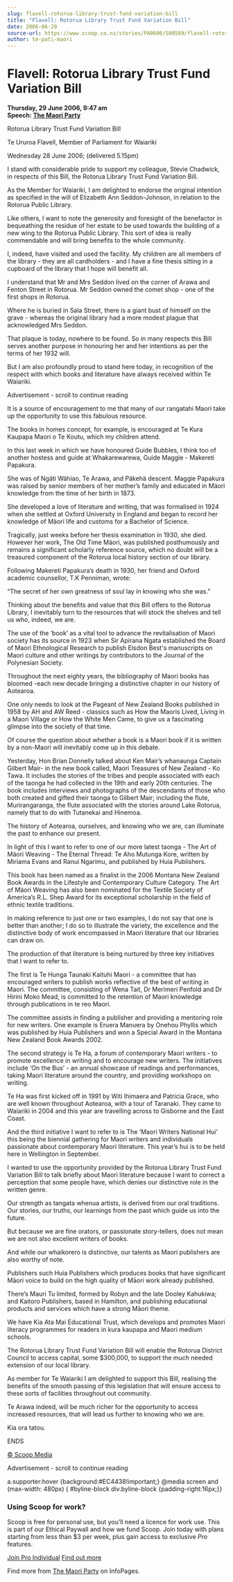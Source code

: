 ```yaml
---
slug: flavell-rotorua-library-trust-fund-variation-bill
title: "Flavell: Rotorua Library Trust Fund Variation Bill"
date: 2006-06-29
source-url: https://www.scoop.co.nz/stories/PA0606/S00569/flavell-rotorua-library-trust-fund-variation-bill.htm
author: te-pati-maori
---
```

Flavell: Rotorua Library Trust Fund Variation Bill
==================================================

**Thursday, 29 June 2006, 9:47 am**  
**Speech: [The Maori Party](https://info.scoop.co.nz/The_Maori_Party)**

Rotorua Library Trust Fund Variation Bill

Te Ururoa Flavell, Member of Parliament for Waiariki

Wednesday 28 June 2006; (delivered 5.15pm)

I stand with considerable pride to support my colleague, Stevie Chadwick, in respects of this Bill, the Rotorua Library Trust Fund Variation Bill.

As the Member for Waiariki, I am delighted to endorse the original intention as specified in the will of Elizabeth Ann Seddon-Johnson, in relation to the Rotorua Public Library.

Like others, I want to note the generosity and foresight of the benefactor in bequeathing the residue of her estate to be used towards the building of a new wing to the Rotorua Public Library. This sort of idea is really commendable and will bring benefits to the whole community.

I, indeed, have visited and used the facility. My children are all members of the library - they are all cardholders - and I have a fine thesis sitting in a cupboard of the library that I hope will benefit all.

I understand that Mr and Mrs Seddon lived on the corner of Arawa and Fenton Street in Rotorua. Mr Seddon owned the comet shop - one of the first shops in Rotorua.

Where he is buried in Sala Street, there is a giant bust of himself on the grave - whereas the original library had a more modest plague that acknowledged Mrs Seddon.

That plaque is today, nowhere to be found. So in many respects this Bill serves another purpose in honouring her and her intentions as per the terms of her 1932 will.

But I am also profoundly proud to stand here today, in recognition of the respect with which books and literature have always received within Te Waiariki.

Advertisement - scroll to continue reading





It is a source of encouragement to me that many of our rangatahi Maori take up the opportunity to use this fabulous resource.

The books in homes concept, for example, is encouraged at Te Kura Kaupapa Maori o Te Koutu, which my children attend.

In this last week in which we have honoured Guide Bubbles, I think too of another hostess and guide at Whakarewarewa, Guide Maggie - Makereti Papakura.

She was of Ngäti Wähiao, Te Arawa, and Päkehä descent. Maggie Papakura was raised by senior members of her mother’s family and educated in Mäori knowledge from the time of her birth in 1873.

She developed a love of literature and writing, that was formalised in 1924 when she settled at Oxford University in England and began to record her knowledge of Mäori life and customs for a Bachelor of Science.

Tragically, just weeks before her thesis examination in 1930, she died. However her work, The Old Time Mäori, was published posthumously and remains a significant scholarly reference source, which no doubt will be a treasured component of the Rotorua local history section of our library.

Following Makereti Papakura’s death in 1930, her friend and Oxford academic counsellor, T.K Penniman, wrote:

“The secret of her own greatness of soul lay in knowing who she was.”

Thinking about the benefits and value that this Bill offers to the Rotorua Library, I inevitably turn to the resources that will stock the shelves and tell us who, indeed, we are.

The use of the ‘book’ as a vital tool to advance the revitalisation of Maori society has its source in 1923 when Sir Apirana Ngata established the Board of Maori Ethnological Research to publish Elsdon Best's manuscripts on Maori culture and other writings by contributors to the Journal of the Polynesian Society.

Throughout the next eighty years, the bibliography of Maori books has bloomed -each new decade bringing a distinctive chapter in our history of Aotearoa.

One only needs to look at the Pageant of New Zealand Books published in 1958 by AH and AW Reed - classics such as How the Maoris Lived, Living in a Maori Village or How the White Men Came, to give us a fascinating glimpse into the society of that time.

Of course the question about whether a book is a Maori book if it is written by a non-Maori will inevitably come up in this debate.

Yesterday, Hon Brian Donnelly talked about Ken Mair’s whanaunga Captain Gilbert Mair- in the new book called, Maori Treasures of New Zealand - Ko Tawa. It includes the stories of the tribes and people associated with each of the taonga he had collected in the 19th and early 20th centuries. The book includes interviews and photographs of the descendants of those who both created and gifted their taonga to Gilbert Mair; including the flute, Murirangaranga, the flute associated with the stories around Lake Rotorua, namely that to do with Tutanekai and Hinemoa.

The history of Aotearoa, ourselves, and knowing who we are, can illuminate the past to enhance our present.

In light of this I want to refer to one of our more latest taonga - The Art of Mäori Weaving - The Eternal Thread: Te Aho Mutunga Kore, written by Miriama Evans and Ranui Ngarimu, and published by Huia Publishers.

This book has been named as a finalist in the 2006 Montana New Zealand Book Awards in the Lifestyle and Contemporary Culture Category. The Art of Mäori Weaving has also been nominated for the Textile Society of America’s R.L. Shep Award for its exceptional scholarship in the field of ethnic textile traditions.

In making reference to just one or two examples, I do not say that one is better than another; I do so to illustrate the variety, the excellence and the distinctive body of work encompassed in Maori literature that our libraries can draw on.

The production of that literature is being nurtured by three key initiatives that I want to refer to.

The first is Te Hunga Taunaki Kaituhi Maori - a committee that has encouraged writers to publish works reflective of the best of writing in Maori. The committee, consisting of Wena Tait, Dr Merimeri Penfold and Dr Hirini Moko Mead, is committed to the retention of Maori knowledge through publications in te reo Maori.

The committee assists in finding a publisher and providing a mentoring role for new writers. One example is Eruera Manuera by Onehou Phyllis which was published by Huia Publishers and won a Special Award in the Montana New Zealand Book Awards 2002.

The second strategy is Te Ha, a forum of contemporary Maori writers - to promote excellence in writing and to encourage new writers. The initiatives include ‘On the Bus’ - an annual showcase of readings and performances, taking Maori literature around the country, and providing workshops on writing.

Te Ha was first kicked off in 1991 by Witi Ihimaera and Patricia Grace, who are well known throughout Aotearoa, with a tour of Taranaki. They came to Waiariki in 2004 and this year are travelling across to Gisborne and the East Coast.

And the third initiative I want to refer to is The ‘Maori Writers National Hui' this being the biennial gathering for Maori writers and individuals passionate about contemporary Maori literature. This year’s hui is to be held here in Wellington in September.

I wanted to use the opportunity provided by the Rotorua Library Trust Fund Variation Bill to talk briefly about Maori literature because I want to correct a perception that some people have, which denies our distinctive role in the written genre.

Our strength as tangata whenua artists, is derived from our oral traditions. Our stories, our truths, our learnings from the past which guide us into the future.

But because we are fine orators, or passionate story-tellers, does not mean we are not also excellent writers of books.

And while our whaikorero is distinctive, our talents as Maori publishers are also worthy of note.

Publishers such Huia Publishers which produces books that have significant Māori voice to build on the high quality of Māori work already published.

There’s Mauri Tu limited, formed by Robyn and the late Dooley Kahukiwa; and Kaitoro Publishers, based in Hamilton, and publishing educational products and services which have a strong Māori theme.

We have Kia Ata Mai Educational Trust, which develops and promotes Maori literacy programmes for readers in kura kaupapa and Maori medium schools.

The Rotorua Library Trust Fund Variation Bill will enable the Rotorua District Council to access capital, some $300,000, to support the much needed extension of our local library.

As member for Te Waiariki I am delighted to support this Bill, realising the benefits of the smooth passing of this legislation that will ensure access to these sorts of facilities throughout out community.

Te Arawa indeed, will be much richer for the opportunity to access increased resources, that will lead us further to knowing who we are.

Kia ora tatou.

  
ENDS

[© Scoop Media](http://www.scoop.co.nz/about/terms.html)  

Advertisement - scroll to continue reading



a.supporter:hover {background:#EC4438!important;} @media screen and (max-width: 480px) { #byline-block div.byline-block {padding-right:16px;}}

### Using Scoop for work?

Scoop is free for personal use, but you’ll need a licence for work use. This is part of our Ethical Paywall and how we fund Scoop. Join today with plans starting from less than $3 per week, plus gain access to exclusive _Pro_ features.  
  
[Join Pro Individual](https://pro.scoop.co.nz/Individual/?from=ProIn24) [Find out more](https://pro.scoop.co.nz/using-scoop-for-work/?from=ProIn24)

Find more from [The Maori Party](https://info.scoop.co.nz/The_Maori_Party) on InfoPages.